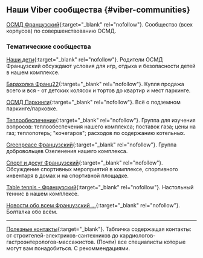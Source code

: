 ## Наши Viber сообщества {#viber-communities}

[ОСМД Французский](https://invite.viber.com/?g2=AQBn%2FPRKs7u9MUwUtmYWHg5KBHuCmKRWMTyLa%2BTFLdg5aZs7kZiljOIilCtS%2FFiK){:target="_blank" rel="nofollow"}. Сообщество (всех корпусов) по совершенствованию ОСМД.

### Тематические сообщества

[Наши дети](https://invite.viber.com/?g=nMwvdUHNB0aHOCYLLf3VPTbkgvnsbWjb){:target="_blank" rel="nofollow"}. Родители ОСМД Французский обсуждают условия для игр, отдыха и безопасности детей в нашем комплексе.

[Барахолка Франц22](https://invite.viber.com/?g2=AQAIe%2FRJZdUTEU0TvU2aJx0nAyJEGH%2BGUgsIK0OZjRwy5MNBWN%2BeGP6nEkS%2BWtNk){:target="_blank"  rel="nofollow"}. Купля продажа всего и вся - от детских колясок и тортов до квартир и мест паркинге.

[ОСМД Паркинги](https://invite.viber.com/?g=qhOwjRVRmEU8bLLw2nebYEtL0K0D92fd){:target="_blank"  rel="nofollow"}. Всё о подземном паркинге/парковке.

[Теплообеспечение](https://invite.viber.com/?g=HU-xMjqL3Ey01kzA_e06ZRHrT50u3Vii){:target="_blank" rel="nofollow"}. Группа для изучения вопросов: теплообеспечения нашего комплекса; поставок газа; цены на газ; теплопотерь; "кочегаров"; расходов по содержанию котельных.

[Greenpeace Французский](https://invite.viber.com/?g=z5uw-zMk9UtsleIT3TLO-YObfmqdx4fP){:target="_blank" rel="nofollow"}. Группа добровольцев Озеленения нашего комплекса.

[Спорт и досуг Французский](https://invite.viber.com/?g=M32ytQOlE01ApL9qo-NoHow6oTqdUe1v){:target="_blank"  rel="nofollow"}. Обсуждение спортивных мероприятий в комплексе, спортивного инвентаря в домах и на спортивной площадке.

[Table tennis - Французский](https://docs.google.com/forms/d/e/1FAIpQLScC7GvFulDq0RRb1TlpVJDXuwwov2bOedaAg9VW_hLUEotzew/viewform){:target="_blank" rel="nofollow"}. Настольный теннис в нашем комплексе.

[Новости обо всем Французский ...](https://invite.viber.com/?g2=AQBbYPoHMF6YkUwfsmYUxs1iCk%2BYtQl89mn0JzoengHkuWwHlWgE5ojdQSnlaLoQ){:target="_blank" rel="nofollow"}. Болталка обо всём.

***

[Полезные контакты](https://docs.google.com/spreadsheets/d/12an3paXchpLu1yqngw1FAnkEpEoVBnvyC62poDG_Qjk/){:target="_blank"}. Табличка содержащая контакты: от строителей-электриков-сантехников до кардиологов-гастроэнтерологов-массажистов. (Почти) все специалисты которые могут вам понадобиться. С рекоммендациями.
